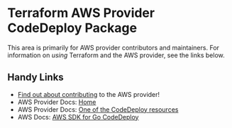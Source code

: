 # Terraform AWS Provider CodeDeploy Package

This area is primarily for AWS provider contributors and maintainers. For information on _using_ Terraform and the AWS provider, see the links below.

## Handy Links

* [Find out about contributing](https://hashicorp.github.io/terraform-provider-aws/#contribute) to the AWS provider!
* AWS Provider Docs: [Home](https://registry.terraform.io/providers/hashicorp/aws/latest/docs)
* AWS Provider Docs: [One of the CodeDeploy resources](https://registry.terraform.io/providers/hashicorp/aws/latest/docs/resources/codedeploy_app)
* AWS Docs: [AWS SDK for Go CodeDeploy](https://docs.aws.amazon.com/sdk-for-go/api/service/codedeploy/)
